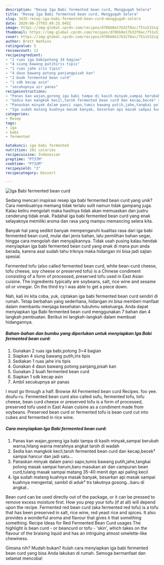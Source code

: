 ```yaml
---
description: "Resep Iga Babi fermented bean curd, Menggugah Selera"
title: "Resep Iga Babi fermented bean curd, Menggugah Selera"
slug: 3435-resep-iga-babi-fermented-bean-curd-menggugah-selera
date: 2020-06-27T03:49:25.045Z
image: https://img-global.cpcdn.com/recipes/d70bb8e17b32f8ac/751x532cq70/iga-babi-fermented-bean-curd-foto-resep-utama.jpg
thumbnail: https://img-global.cpcdn.com/recipes/d70bb8e17b32f8ac/751x532cq70/iga-babi-fermented-bean-curd-foto-resep-utama.jpg
cover: https://img-global.cpcdn.com/recipes/d70bb8e17b32f8ac/751x532cq70/iga-babi-fermented-bean-curd-foto-resep-utama.jpg
author: Brett Watkins
ratingvalue: 5
reviewcount: 12
recipeingredient:
- "2 ruas iga babipotong 34 bagian"
- "4 siung bawang putihiris tipis"
- "1 ruas jahe iris tipis"
- "4 daun bawang potong panjangpisah kan"
- "2 buah fermented bean curd"
- "1 sdk kecap asin"
- "secukupnya air panas"
recipeinstructions:
- "Panas kan wajan,goreng iga babi tampa di kasih minyak,sampai berubah warna,hilang warna merahnya angkat taroh di wadah"
- "Sedia kan mangkok kecil,taroh fermented bean curd dan kecap,becek² sampai hancur dan jadi satu..."
- "Panaskan minyak dalam panci sapo,tumis bawang putih,jahe,tangkai polong masak sampai harum,baru masukan air dan campuran bean curd,tulang masak sampai matang 35-40 menit dgn api paling kecil"
- "Iga sudah matang kuahnya masak banyak, besarkan api masak sampai kuahnya mengental, sambil di aduk² trs takutnya gosong...baru di angkat.."
categories:
- Resep
tags:
- iga
- babi
- fermented

katakunci: iga babi fermented 
nutrition: 281 calories
recipecuisine: Indonesian
preptime: "PT37M"
cooktime: "PT32M"
recipeyield: "2"
recipecategory: Dessert

---
```



![Iga Babi fermented bean curd](https://img-global.cpcdn.com/recipes/d70bb8e17b32f8ac/751x532cq70/iga-babi-fermented-bean-curd-foto-resep-utama.jpg)

Sedang mencari inspirasi resep iga babi fermented bean curd yang unik? Cara membuatnya memang tidak terlalu sulit namun tidak gampang juga. Kalau keliru mengolah maka hasilnya tidak akan memuaskan dan justru cenderung tidak enak. Padahal iga babi fermented bean curd yang enak selayaknya memiliki aroma dan rasa yang mampu memancing selera kita.

Banyak hal yang sedikit banyak mempengaruhi kualitas rasa dari iga babi fermented bean curd, mulai dari jenis bahan, lalu pemilihan bahan segar, hingga cara mengolah dan menyajikannya. Tidak usah pusing kalau hendak menyiapkan iga babi fermented bean curd yang enak di mana pun anda berada, karena asal sudah tahu triknya maka hidangan ini bisa jadi sajian spesial.

Fermented tofu (also called fermented bean curd, white bean-curd cheese, tofu cheese, soy cheese or preserved tofu) is a Chinese condiment consisting of a form of processed, preserved tofu used in East Asian cuisine. The ingredients typically are soybeans, salt, rice wine and sesame oil or vinegar. On the third try I was able to get a piece down.


Nah, kali ini kita coba, yuk, ciptakan iga babi fermented bean curd sendiri di rumah. Tetap berbahan yang sederhana, hidangan ini bisa memberi manfaat dalam membantu menjaga kesehatan tubuhmu sekeluarga. Anda dapat menyiapkan Iga Babi fermented bean curd menggunakan 7 bahan dan 4 langkah pembuatan. Berikut ini langkah-langkah dalam membuat hidangannya.

<!--inarticleads1-->

##### Bahan-bahan dan bumbu yang diperlukan untuk menyiapkan Iga Babi fermented bean curd:

1. Gunakan 2 ruas iga babi,potong 3~4 bagian
1. Siapkan 4 siung bawang putih,iris tipis
1. Sediakan 1 ruas jahe iris tipis
1. Gunakan 4 daun bawang potong panjang,pisah kan
1. Gunakan 2 buah fermented bean curd
1. Siapkan 1 sdk kecap asin
1. Ambil secukupnya air panas


I must go through a half. Browse All Fermented bean curd Recipes. foo yee. doufu-ru. Fermented bean curd also called sufu, fermented tofu, tofu cheese, bean curd cheese or preserved tofu is a form of processed, preserved tofu used in East Asian cuisine as a condiment made from soybeans. Preserved bean curd or fermented tofu is bean curd cut into cubes and fermented in rice wine. 

<!--inarticleads2-->

##### Cara menyiapkan Iga Babi fermented bean curd:

1. Panas kan wajan,goreng iga babi tampa di kasih minyak,sampai berubah warna,hilang warna merahnya angkat taroh di wadah
1. Sedia kan mangkok kecil,taroh fermented bean curd dan kecap,becek² sampai hancur dan jadi satu...
1. Panaskan minyak dalam panci sapo,tumis bawang putih,jahe,tangkai polong masak sampai harum,baru masukan air dan campuran bean curd,tulang masak sampai matang 35-40 menit dgn api paling kecil
1. Iga sudah matang kuahnya masak banyak, besarkan api masak sampai kuahnya mengental, sambil di aduk² trs takutnya gosong...baru di angkat..


Bean curd can be used directly out of the package, or it can be pressed to remove excess moisture first. How you prep your tofu (if at all) will depend upon the recipe. Fermented red bean curd (aka fermented red tofu) is a tofu that has been preserved in salt, rice wine, red yeast rice and spices. It also provides a wonderful aroma and flavour that gives it that something something. Recipe Ideas for Red Fermented Bean Curd usages The highlight is bean curd - or beancurd or tofu - &#39;skin&#39;, which takes on the flavour of the braising liquid and has an intriguing almost omelette-like chewiness. 

Gimana nih? Mudah bukan? Itulah cara menyiapkan iga babi fermented bean curd yang bisa Anda lakukan di rumah. Semoga bermanfaat dan selamat mencoba!
